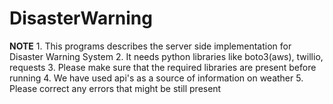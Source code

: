 # DisasterWarning


**NOTE**
    1. This programs describes the server side implementation for Disaster Warning System
    2. It needs python libraries like boto3(aws), twillio, requests
    3. Please make sure that the required libraries are present before running
    4. We have used api's as a source of information on weather
    5. Please correct any errors that might be still present


